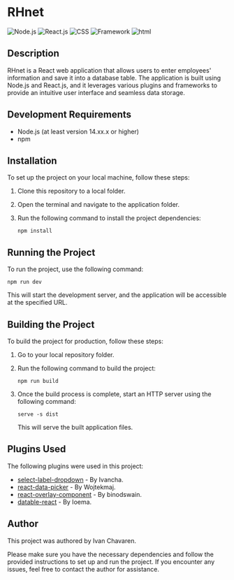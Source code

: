 
# RHnet

![Node.js](https://img.shields.io/badge/Node.js-14) ![React.js](https://img.shields.io/npm/v/react) ![CSS](https://img.shields.io/badge/CSS:3-blue) ![Framework](https://img.shields.io/badge/Framework-React.js-blue) ![html](https://img.shields.io/badge/HTML:5-red)


## Description

RHnet is a React web application that allows users to enter employees' information and save it into a database table. The application is built using Node.js and React.js, and it leverages various plugins and frameworks to provide an intuitive user interface and seamless data storage.

## Development Requirements

- Node.js (at least version 14.xx.x or higher)
- npm

## Installation

To set up the project on your local machine, follow these steps:

1. Clone this repository to a local folder.
2. Open the terminal and navigate to the application folder.
3. Run the following command to install the project dependencies:

   ```
   npm install
   ```

## Running the Project

To run the project, use the following command:

```
npm run dev
```

This will start the development server, and the application will be accessible at the specified URL.

## Building the Project

To build the project for production, follow these steps:

1. Go to your local repository folder.
2. Run the following command to build the project:

   ```
   npm run build
   ```

3. Once the build process is complete, start an HTTP server using the following command:

   ```
   serve -s dist
   ```

   This will serve the built application files.

## Plugins Used

The following plugins were used in this project:

- [select-label-dropdown](https://www.npmjs.com/package/select-label-dropdown) - By Ivancha.
- [react-data-picker](https://www.npmjs.com/package/react-date-picker) - By Wojtekmaj.
- [react-overlay-component](https://www.npmjs.com/package/react-overlay-component) - By binodswain.
- [datable-react](https://www.npmjs.com/package/datable-react) - By Ioema.

## Author

This project was authored by Ivan Chavaren.

Please make sure you have the necessary dependencies and follow the provided instructions to set up and run the project. If you encounter any issues, feel free to contact the author for assistance.

